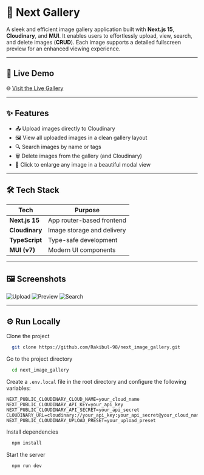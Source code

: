 # 📸 Next Gallery

A sleek and efficient image gallery application built with **Next.js 15**, **Cloudinary**, and **MUI**.
It enables users to effortlessly upload, view, search, and delete images (**CRUD**). Each image supports a detailed fullscreen preview for an enhanced viewing experience.

---

## 🚀 Live Demo

🌐 [Visit the Live Gallery](https://next-image-gallery-rakibul.vercel.app/)

---

## ✨ Features

- 📤 Upload images directly to Cloudinary
- 🖼️ View all uploaded images in a clean gallery layout
- 🔍 Search images by name or tags
- 🗑️ Delete images from the gallery (and Cloudinary)
- 🔎 Click to enlarge any image in a beautiful modal view

---

## 🛠️ Tech Stack

| Tech            | Purpose                          |
|-----------------|----------------------------------|
| **Next.js 15**  | App router-based frontend        |
| **Cloudinary**  | Image storage and delivery       |
| **TypeScript**  | Type-safe development            |
| **MUI (v7)**    | Modern UI components             |

---

## 🖼️ Screenshots


 ![Upload](https://i.ibb.co.com/mr8sqgR0/upload.png) 
 ![Preview](https://i.ibb.co.com/DH8WB1Rw/preview.png) 
 ![Search](https://i.ibb.co.com/2DB5M5G/search.png)

---

## ⚙️ Run Locally

Clone the project

```bash
  git clone https://github.com/Rakibul-98/next_image_gallery.git
```

Go to the project directory

```bash
  cd next_image_gallery
```

Create a `.env.local` file in the root directory and configure the following variables:

```env
NEXT_PUBLIC_CLOUDINARY_CLOUD_NAME=your_cloud_name
NEXT_PUBLIC_CLOUDINARY_API_KEY=your_api_key
NEXT_PUBLIC_CLOUDINARY_API_SECRET=your_api_secret
CLOUDINARY_URL=cloudinary://your_api_key:your_api_secret@your_cloud_name
NEXT_PUBLIC_CLOUDINARY_UPLOAD_PRESET=your_upload_preset
```


Install dependencies

```bash
  npm install
```

Start the server

```bash
  npm run dev
```
